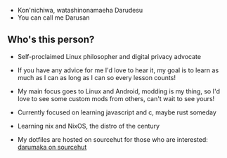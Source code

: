 - Kon'nichiwa, watashinonamaeha Darudesu
- You can call me Darusan
## Who's this person?
- Self-proclaimed Linux philosopher and digital privacy advocate
- If you have any advice for me I'd love to hear it, my goal is to learn as much as I can as long as I can so every lesson counts!

- My main focus goes to Linux and Android, modding is my thing, so I'd love to see some custom mods from others, can't wait to see yours!
- Currently focused on learning javascript and c, maybe rust someday
- Learning nix and NixOS, the distro of the century
- My dotfiles are hosted on sourcehut for those who are interested: [darumaka on sourcehut](https://git.sr.ht/~darumaka/)
